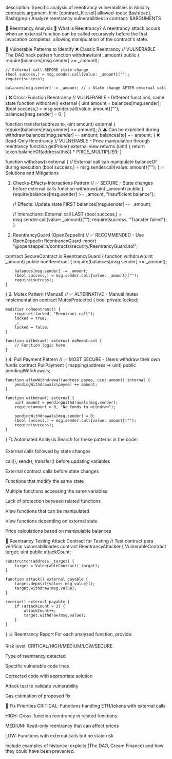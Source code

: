 description: Specific analysis of reentrancy vulnerabilities in Solidity contracts
argument-hint: [contract_file.sol]
allowed-tools: Bash(cat:), Bash(grep:)
Analyze reentrancy vulnerabilities in contract: $ARGUMENTS

🔄 Reentrancy Analysis
🚨 What is Reentrancy?
A reentrancy attack occurs when an external function can be called recursively before the first invocation completes, allowing manipulation of the contract's state.

📍 Vulnerable Patterns to Identify
❌ Classic Reentrancy
// VULNERABLE - The DAO hack pattern
function withdraw(uint _amount) public {
    require(balances[msg.sender] >= _amount);
  
    // External call BEFORE state change
    (bool success,) = msg.sender.call{value: _amount}("");
    require(success);
  
    balances[msg.sender] -= _amount; // ⚠️ State change AFTER external call
}
❌ Cross-Function Reentrancy
// VULNERABLE - Different functions, same state
function withdraw() external {
    uint amount = balances[msg.sender];
    (bool success,) = msg.sender.call{value: amount}("");
    balances[msg.sender] = 0;
}

function transfer(address to, uint amount) external {
    require(balances[msg.sender] >= amount); // ⚠️ Can be exploited during withdraw
    balances[msg.sender] -= amount;
    balances[to] += amount;
}
❌ Read-Only Reentrancy
// VULNERABLE - Price manipulation through reentrancy
function getPrice() external view returns (uint) {
    return token.balanceOf(address(this)) * PRICE_MULTIPLIER;
}

function withdraw() external {
    // External call can manipulate balanceOf during execution
    (bool success,) = msg.sender.call{value: amount}("");
}
✅ Solutions and Mitigations
1. Checks-Effects-Interactions Pattern
// ✅ SECURE - State changes before external calls
function withdraw(uint _amount) public {
    require(balances[msg.sender] >= _amount, "Insufficient balance");
  
    // Effects: Update state FIRST
    balances[msg.sender] -= _amount;
  
    // Interactions: External call LAST
    (bool success,) = msg.sender.call{value: _amount}("");
    require(success, "Transfer failed");
}
2. ReentrancyGuard (OpenZeppelin)
// ✅ RECOMMENDED - Use OpenZeppelin ReentrancyGuard
import "@openzeppelin/contracts/security/ReentrancyGuard.sol";

contract SecureContract is ReentrancyGuard {
    function withdraw(uint _amount) public nonReentrant {
        require(balances[msg.sender] >= _amount);
      
        balances[msg.sender] -= _amount;
        (bool success,) = msg.sender.call{value: _amount}("");
        require(success);
    }
}
3. Mutex Pattern (Manual)
// ✅ ALTERNATIVE - Manual mutex implementation
contract MutexProtected {
    bool private locked;
  
    modifier noReentrant() {
        require(!locked, "Reentrant call");
        locked = true;
        _;
        locked = false;
    }
  
    function withdraw() external noReentrant {
        // Function logic here
    }
}
4. Pull Payment Pattern
// ✅ MOST SECURE - Users withdraw their own funds
contract PullPayment {
    mapping(address => uint) public pendingWithdrawals;
  
    function allowWithdrawal(address payee, uint amount) internal {
        pendingWithdrawals[payee] += amount;
    }
  
    function withdraw() external {
        uint amount = pendingWithdrawals[msg.sender];
        require(amount > 0, "No funds to withdraw");
      
        pendingWithdrawals[msg.sender] = 0;
        (bool success,) = msg.sender.call{value: amount}("");
        require(success);
    }
}
🔍 Automated Analysis
Search for these patterns in the code:

External calls followed by state changes

call(), send(), transfer() before updating variables

External contract calls before state changes

Functions that modify the same state

Multiple functions accessing the same variables

Lack of protection between related functions

View functions that can be manipulated

View functions depending on external state

Price calculations based on manipulable balances

🧪 Reentrancy Testing
Attack Contract for Testing
// Test contract para verificar vulnerabilidades
contract ReentrancyAttacker {
    VulnerableContract target;
    uint public attackCount;
  
    constructor(address _target) {
        target = VulnerableContract(_target);
    }
  
    function attack() external payable {
        target.deposit{value: msg.value}();
        target.withdraw(msg.value);
    }
  
    receive() external payable {
        if (attackCount < 3) {
            attackCount++;
            target.withdraw(msg.value);
        }
    }
}
📊 Reentrancy Report
For each analyzed function, provide:

Risk level: CRITICAL/HIGH/MEDIUM/LOW/SECURE

Type of reentrancy detected

Specific vulnerable code lines

Corrected code with appropriate solution

Attack test to validate vulnerability

Gas estimation of proposed fix

🎯 Fix Priorities
CRITICAL: Functions handling ETH/tokens with external calls

HIGH: Cross-function reentrancy in related functions

MEDIUM: Read-only reentrancy that can affect prices

LOW: Functions with external calls but no state risk

Include examples of historical exploits (The DAO, Cream Finance) and how they could have been prevented.